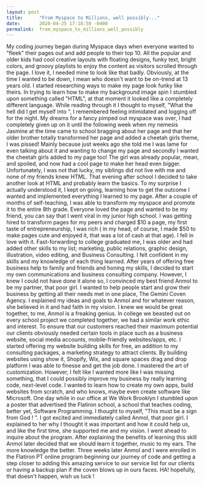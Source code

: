 ```yaml
---
layout: post
title:      "From Myspace to Millions, well possibly..."
date:       2020-04-25 17:18:58 -0400
permalink:  from_myspace_to_millions_well_possibly
---
```


My coding journey began during Myspace days when everyone wanted to "fleek" their pages out and add people to their top 10. All the popular and older kids had cool creative layouts with floating designs, funky text,  bright colors, and groovy playlists to enjoy the content as visitors scrolled through the page. I love it, I needed mine to look like that badly. Obviously, at the time I wanted to be down, I mean who doesn't want to be on-trend at 13 years old. 
I started researching ways to make my page look funky like theirs. In trying to learn how to make my background image spin I stumbled upon something called "HTML", at that moment it looked like a completely different language. While reading through it  I thought to myself, "What the hell did I get myself into ", I remembered feeling intimidated and logging off for the night. My dreams for a fancy pimped out myspace was over, I had completely given up on it until the following week when my nemesis Jasmine at the time came to school bragging about her page and that her older brother totally transformed her page and added a cheetah girls theme, I was pissed! Mainly because just weeks ago she told me I was lame for even talking about it and wanting to change my page and secondly I wanted the cheetah girls added to my page too! The girl was already popular, mean, and spoiled, and now had a cool page to make her head even bigger. Unfortunately, I was not that lucky, my siblings did not live with me and none of my friends knew HTML. That evening after school I decided to take another look at HTML and probably learn the basics. To my surprise I actually understood it, I kept on going, learning how to get the outcome I wanted and implemented everything I learned to my page. After a couple of months of self-teaching, I was able to transform my myspace and promote it to the entire 8th grade. 
Everyone loved the page and wanted to be my friend, you can say that I went viral in my junior high school. I was getting hired to transform pages for my peers and charged $10 a page, my first taste of entrepreneurship, I was rich ( in my head, of course, I made $50 to make pages cute and enjoyed it, that was a lot of cash at that age). I fell in love with it. 
Fast-forwarding to college graduated me, I was older and had added other skills to my list; marketing, public relations, graphic design, illustration, video editing, and Business Consulting. I felt confident in my skills and my knowledge of each thing learned. After years of offering free business help to family and friends and honing my skills, I decided to start my own communications and business consulting company. However, I knew I could not have done it alone so, I convinced my best friend Anmol to be my partner, that poor girl.  I wanted to help people start and grow their business by getting all their needs met in one place, The Gemini Coven Agency. I explained my ideas and goals to Anmol and for whatever reason, she believed in it and had faith in my vision. I knew we would be great together, to me,  Anmol is a freaking genius. In college we beasted out on every school project we completed together, we had a similar work ethic and interest. To ensure that our customers reached their maximum potential our clients obviously needed certain tools in place such as a business website, social media accounts, mobile-friendly websites/apps, etc. I  started offering my website building skills for free, an addition to my consulting packages, a marketing strategy to attract clients. By building websites using show it, Shopify, Wix, and square spaces drag and drop platform I was able to finesse and get the job done. I mastered the art of customization. 
However, I felt like I wanted more like I was missing something, that I could possibly improve my business by really learning code, next-level code. I wanted to learn how to create my own apps, build websites from scratch, and who knows, maybe even create software like Microsoft. 
One day while in our office at We Work Brooklyn I stumbled upon a poster that advertised the Flatiron school, a school that teaches coding, better yet, Software Programming. I thought to myself, "This must be a sign from God ! ". I got excited and immediately called Anmol, that poor girl. I explained to her why I thought it was important and how it could help us, and like the first time, she supported me and my vision. I went ahead to inquire about the program. After explaining the benefits of learning this skill Anmol later decided that we should learn it together, music to my ears. The more knowledge the better. Three weeks later Anmol and I were enrolled in the Flatiron PT online program beginning our journey of code and getting a step closer to adding this amazing service to our service list for our clients or having a backup plan if the coven blows up in ours faces. HA! hopefully, that doesn't happen, wish us luck !
